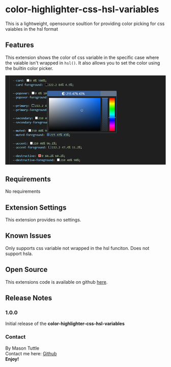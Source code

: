 # color-highlighter-css-hsl-variables

This is a lightweight, opensource soultion for providing color picking for css vaiables in the hsl format

## Features

This extension shows the color of css variable in the specific case where the vaiable isn't wrapped in `hsl()`. It also allows you to set the color using the builtin color picker.

![Example Screenshot](example-screenshot.png)

## Requirements

No requirements

## Extension Settings

This extension provides no settings.

## Known Issues

Only supports css variable not wrapped in the hsl funciton. Does not support hsla.

## Open Source

This extensions code is available on github [here](https://github.com/Skiffy106/color-highlighter-css-hsl-variables).

## Release Notes

### 1.0.0

Initial release of the **color-highlighter-css-hsl-variables**

### Contact

By Mason Tuttle \
Contact me here: [Github](https://github.com/Skiffy106/) \
**Enjoy!**
